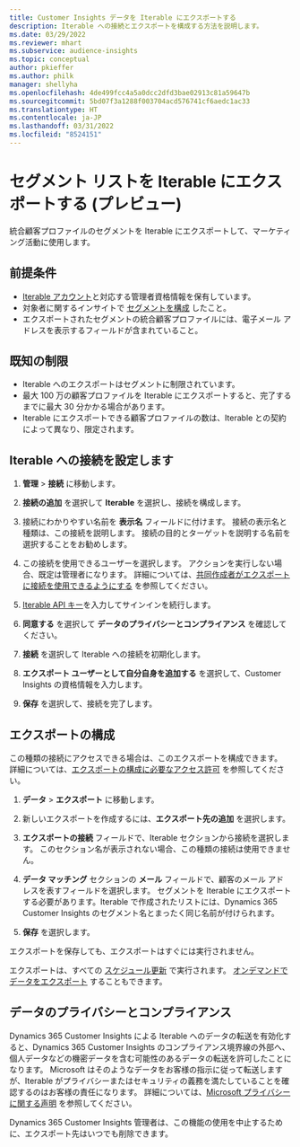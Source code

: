 ```yaml
---
title: Customer Insights データを Iterable にエクスポートする
description: Iterable への接続とエクスポートを構成する方法を説明します。
ms.date: 03/29/2022
ms.reviewer: mhart
ms.subservice: audience-insights
ms.topic: conceptual
author: pkieffer
ms.author: philk
manager: shellyha
ms.openlocfilehash: 4de499fcc4a5a0dcc2dfd3bae02913c81a59647b
ms.sourcegitcommit: 5bd07f3a1288f003704acd576741cf6aedc1ac33
ms.translationtype: HT
ms.contentlocale: ja-JP
ms.lasthandoff: 03/31/2022
ms.locfileid: "8524151"
---
```

# <a name="export-segment-lists-to-iterable-preview"></a>セグメント リストを Iterable にエクスポートする (プレビュー)

統合顧客プロファイルのセグメントを Iterable にエクスポートして、マーケティング活動に使用します。

## <a name="prerequisites"></a>前提条件

-   [Iterable アカウント](https://iterable.com/)と対応する管理者資格情報を保有しています。
-   対象者に関するインサイトで [セグメントを構成](segments.md) したこと。
-   エクスポートされたセグメントの統合顧客プロファイルには、電子メール アドレスを表示するフィールドが含まれていること。

## <a name="known-limitations"></a>既知の制限

- Iterable へのエクスポートはセグメントに制限されています。
- 最大 100 万の顧客プロファイルを Iterable にエクスポートすると、完了するまでに最大 30 分かかる場合があります。 
- Iterable にエクスポートできる顧客プロファイルの数は、Iterable との契約によって異なり、限定されます。

## <a name="set-up-connection-to-iterable"></a>Iterable への接続を設定します

1. **管理** > **接続** に移動します。

1. **接続の追加** を選択して **Iterable** を選択し、接続を構成します。

1. 接続にわかりやすい名前を **表示名** フィールドに付けます。 接続の表示名と種類は、この接続を説明します。 接続の目的とターゲットを説明する名前を選択することをお勧めします。

1. この接続を使用できるユーザーを選択します。 アクションを実行しない場合、既定は管理者になります。 詳細については、[共同作成者がエクスポートに接続を使用できるようにする](connections.md#allow-contributors-to-use-a-connection-for-exports) を参照してください。

1. [Iterable API キー](https://support.iterable.com/hc/en-us/articles/360043464871)を入力してサインインを続行します。 

1. **同意する** を選択して **データのプライバシーとコンプライアンス** を確認してください。

1. **接続** を選択して Iterable への接続を初期化します。

1. **エクスポート ユーザーとして自分自身を追加する** を選択して、Customer Insights の資格情報を入力します。

1. **保存** を選択して、接続を完了します。

## <a name="configure-an-export"></a>エクスポートの構成

この種類の接続にアクセスできる場合は、このエクスポートを構成できます。 詳細については、[エクスポートの構成に必要なアクセス許可](export-destinations.md#set-up-a-new-export) を参照してください。

1. **データ** > **エクスポート** に移動します。

1. 新しいエクスポートを作成するには、**エクスポート先の追加** を選択します。

1. **エクスポートの接続** フィールドで、Iterable セクションから接続を選択します。 このセクション名が表示されない場合、この種類の接続は使用できません。

3. **データ マッチング** セクションの **メール** フィールドで、顧客のメール アドレスを表すフィールドを選択します。 セグメントを Iterable にエクスポートする必要があります。Iterable で作成されたリストには、Dynamics 365 Customer Insights のセグメント名とまったく同じ名前が付けられます。

1. **保存** を選択します。

エクスポートを保存しても、エクスポートはすぐには実行されません。

エクスポートは、すべての [スケジュール更新](system.md#schedule-tab) で実行されます。 [オンデマンドでデータをエクスポート](export-destinations.md#run-exports-on-demand) することもできます。 


## <a name="data-privacy-and-compliance"></a>データのプライバシーとコンプライアンス

Dynamics 365 Customer Insights による Iterable へのデータの転送を有効化すると、Dynamics 365 Customer Insights のコンプライアンス境界線の外部へ、個人データなどの機密データを含む可能性のあるデータの転送を許可したことになります。 Microsoft はそのようなデータをお客様の指示に従って転送しますが、Iterable がプライバシーまたはセキュリティの義務を満たしていることを確認するのはお客様の責任になります。 詳細については、[Microsoft プライバシーに関する声明](https://go.microsoft.com/fwlink/?linkid=396732) を参照してください。

Dynamics 365 Customer Insights 管理者は、この機能の使用を中止するために、エクスポート先はいつでも削除できます。
